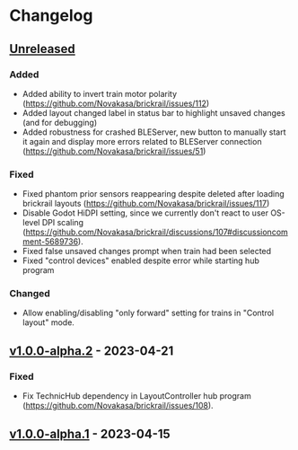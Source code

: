 <!-- Refer to https://keepachangelog.com/en/1.0.0/ for guidance. -->
<!-- template stolen from pybricks-micropython repository -->

# Changelog

## [Unreleased]

### Added

- Added ability to invert train motor polarity (https://github.com/Novakasa/brickrail/issues/112)
- Added layout changed label in status bar to highlight unsaved changes (and for debugging)
- Added robustness for crashed BLEServer, new button to manually start it again and display more errors related to BLEServer connection (https://github.com/Novakasa/brickrail/issues/51)

### Fixed

- Fixed phantom prior sensors reappearing despite deleted after loading brickrail layouts (https://github.com/Novakasa/brickrail/issues/117)
- Disable Godot HiDPI setting, since we currently don't react to user OS-level DPI scaling (https://github.com/Novakasa/brickrail/discussions/107#discussioncomment-5689736).
- Fixed false unsaved changes prompt when train had been selected
- Fixed "control devices" enabled despite error while starting hub program

### Changed

- Allow enabling/disabling "only forward" setting for trains in "Control layout" mode.

## [v1.0.0-alpha.2] - 2023-04-21

### Fixed

- Fix TechnicHub dependency in LayoutController hub program (https://github.com/Novakasa/brickrail/issues/108).

## [v1.0.0-alpha.1] - 2023-04-15

<!-- diff links for headers -->
[Unreleased]: https://github.com/Novakasa/brickrail/compare/v1.0.0-alpha.2...HEAD
[v1.0.0-alpha.2]: https://github.com/Novakasa/brickrail/compare/v1.0.0-alpha.1...v1.0.0-alpha.2
[v1.0.0-alpha.1]: https://github.com/Novakasa/brickrail/tree/v1.0.0-alpha.1
